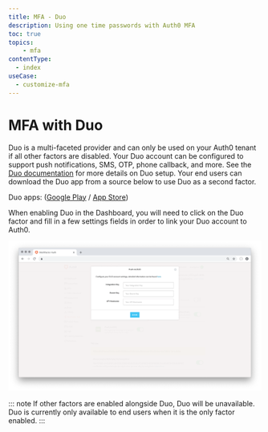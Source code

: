 ```yaml
---
title: MFA - Duo
description: Using one time passwords with Auth0 MFA
toc: true
topics:
    - mfa
contentType:
  - index
useCase:
  - customize-mfa
---
```

# MFA with Duo

Duo is a multi-faceted provider and can only be used on your Auth0 tenant if all other factors are disabled. Your Duo account can be configured to support push notifications, SMS, OTP, phone callback, and more. See the [Duo documentation](https://duo.com/docs) for more details on Duo setup. Your end users can download the Duo app from a source below to use Duo as a second factor.

Duo apps: ([Google Play](https://play.google.com/store/apps/details?id=com.duosecurity.duomobile) / [App Store](https://itunes.apple.com/us/app/duo-mobile/id422663827?mt=8))

When enabling Duo in the Dashboard, you will need to click on the Duo factor and fill in a few settings fields in order to link your Duo account to Auth0.

![MFA Duo Settings](/media/articles/multifactor-authentication/duo-settings.png)

::: note
If other factors are enabled alongside Duo, Duo will be unavailable. Duo is currently only available to end users when it is the only factor enabled.
:::